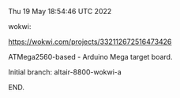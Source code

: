 Thu 19 May 18:54:46 UTC 2022

wokwi:

  https://wokwi.com/projects/332112672516473426

ATMega2560-based - Arduino Mega target board.

Initial branch: altair-8800-wokwi-a

END.
